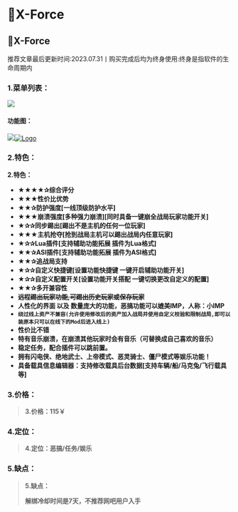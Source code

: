 # 🎻X-Force

## 🎻X-Force

推荐文章最后更新时间:2023.07.31丨购买完成后均为终身使用:终身是指软件的生命周期内

### **1.菜单列表：** <a href="#id-1.-cai-dan-lie-biao" id="id-1.-cai-dan-lie-biao"></a>

![](https://docs.hzz.im/\~gitbook/image?url=https%3A%2F%2F1382592200-files.gitbook.io%2F%7E%2Ffiles%2Fv0%2Fb%2Fgitbook-x-prod.appspot.com%2Fo%2Fspaces%252F7YXEHggLzaiKwZjRSOD4%252Fuploads%252FyXyDEi4Lkr3PTWCNQoPI%252Fimage.png%3Falt%3Dmedia%26token%3Da5b187fe-61f7-4a7e-a4c1-6ff1510f3d01\&width=768\&dpr=4\&quality=100\&sign=63e1012\&sv=1)

#### **功能图：** <a href="#gong-neng-tu" id="gong-neng-tu"></a>

![](https://docs.hzz.im/\~gitbook/image?url=https%3A%2F%2F1382592200-files.gitbook.io%2F%7E%2Ffiles%2Fv0%2Fb%2Fgitbook-x-prod.appspot.com%2Fo%2Fspaces%252F7YXEHggLzaiKwZjRSOD4%252Fuploads%252FV5uif4xlZPcITNAgqZdI%252FX-Force%25206.3b2%2520%25E5%258A%259F%25E8%2583%25BD%25E5%259B%25BE%2520%25E5%258E%259F%25E5%259B%25BE.jpg%3Falt%3Dmedia%26token%3D5cc57618-2d04-42ed-82cf-f41375b74d9b\&width=768\&dpr=4\&quality=100\&sign=52626ffe\&sv=1)[![Logo](https://assets.woozooo.com/assets/favicon.ico)](https://hzmod.lanzoub.com/idNMQ055lb4h)

### **2.特色：** <a href="#id-2.-te-se" id="id-2.-te-se"></a>

**2.特色：**

* **★★★★✰综合评分**
* **★★★性价比优势**
* **★★✰防护强度\[一线顶级防护水平]**
* **★★★崩溃强度\[多种强力崩溃]\[同时具备一键崩全战局玩家功能开关]**
* **★✰✰同步踢出\[踢出不是主机的任何一位玩家]**
* **★★★主机抢夺\[抢到战局主机可以踢出战局内任意玩家]**
* **★✰✰Lua插件\[支持辅助功能拓展 插件为Lua格式]**
* **★★✰ASI插件\[支持辅助功能拓展 插件为ASI格式]**
* **★★✰追战局支持**
* **★✰✰自定义快捷键\[设置功能快捷键 一键开启辅助功能开关]**
* **★✰✰自定义配置开关\[设置功能开关搭配 一键切换更改自定义的配置]**
* **★★✰多开兼容性**
* ~~**远程踢出玩家功能,可踢出历史玩家或保存玩家**~~
* **人性化的界面 以及 数量庞大的功能，恶搞功能可以媲美IMP，人称：小IMP**
* **`绕过线上资产不兼容(允许使用修改后的资产加入战局并使用自定义校验和限制战局,即可以装原本只可以在线下的Mod后进入线上)`**
* **性价比不错**
* **特有音乐崩溃，在崩溃其他玩家时会有音乐（可替换成自己喜欢的音乐）**
* **稳定任务，配合插件可以跳前置。**
* **拥有闪电侠、绝地武士、上帝模式、恶灵骑士、僵尸模式等娱乐功能！**
* **具备载具信息编辑器：支持修改载具后台数据\[支持车辆/船/马克兔/飞行载具等]**

### **3.价格：** <a href="#id-3.-jia-ge" id="id-3.-jia-ge"></a>

> **3.价格：115￥**

### **4.定位：** <a href="#id-4.-ding-wei" id="id-4.-ding-wei"></a>

> **4.定位：恶搞/任务/娱乐**

### **5.缺点：** <a href="#id-5.-que-dian" id="id-5.-que-dian"></a>

> **5.缺点：**
>
> **解绑冷却时间是7天，不推荐网吧用户入手**
